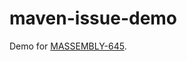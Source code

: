 maven-issue-demo
================

Demo for <a href="http://jira.codehaus.org/browse/MASSEMBLY-645">MASSEMBLY-645</a>.
